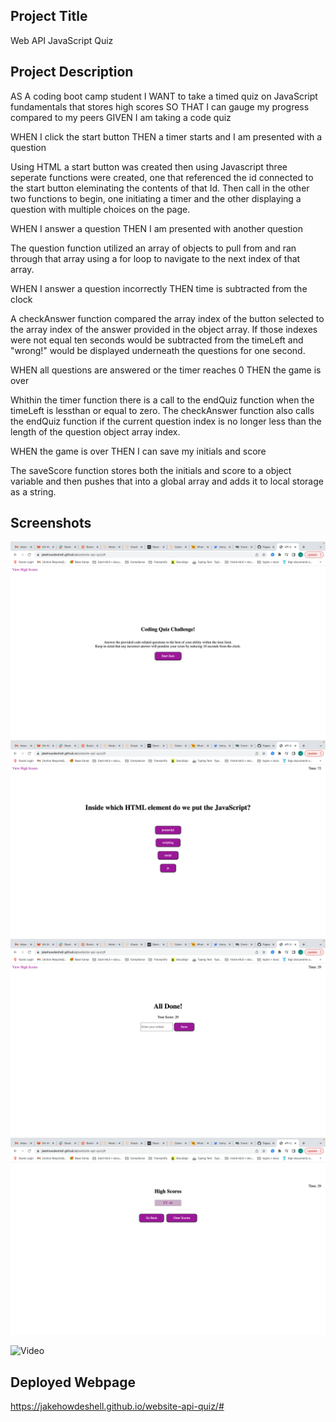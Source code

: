 ## Project Title

Web API JavaScript Quiz

## Project Description

AS A coding boot camp student
I WANT to take a timed quiz on JavaScript fundamentals that stores high scores
SO THAT I can gauge my progress compared to my peers
GIVEN I am taking a code quiz

WHEN I click the start button
THEN a timer starts and I am presented with a question

Using HTML a start button was created then using Javascript three seperate functions were created, one that referenced the id connected to the start button eleminating the contents of that Id. Then call in the other two functions to begin, one initiating a timer and the other displaying a question with multiple choices on the page.

WHEN I answer a question
THEN I am presented with another question

The question function utilized an array of objects to pull from and ran through that array using a for loop to navigate to the next index of that array.

WHEN I answer a question incorrectly
THEN time is subtracted from the clock

A checkAnswer function compared the array index of the button selected to the array index of the answer provided in the object array. If those indexes were not equal ten seconds would be subtracted from the timeLeft and "wrong!" would be displayed underneath the questions for one second.

WHEN all questions are answered or the timer reaches 0
THEN the game is over

Whithin the timer function there is a call to the endQuiz function when the timeLeft is lessthan or equal to zero. The checkAnswer function also calls the endQuiz function if the current question index is no longer less than the length of the question object array index.

WHEN the game is over
THEN I can save my initials and score

The saveScore function stores both the initials and score to a object variable and then pushes that into a global array and adds it to local storage as a string.

## Screenshots

![Start-page](images/StartPage.png)
![Question-page](images/QuestionPage.png)
![Submission-Page](images/SubmissionPage.png)
![Highscore-Page](images/HIghscorePage.png)

![Video](https://watch.screencastify.com/v/tb8PlLC3pwMdJEO091aJ)

## Deployed Webpage

https://jakehowdeshell.github.io/website-api-quiz/#
